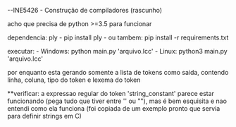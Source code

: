 --INE5426 - Construção de compiladores
(rascunho)

acho que precisa de python >=3.5 para funcionar

dependencia: ply
    - pip install ply
    - ou tambem: pip install -r requirements.txt

executar:
    - Windows:  python main.py 'arquivo.lcc'
    - Linux:    python3 main.py 'arquivo.lcc'

por enquanto esta gerando somente a lista de tokens como saida, contendo linha, coluna, tipo do token e lexema do token

**verificar: a expressao regular do token 'string_constant' parece estar funcionando (pega tudo que tiver entre '' ou ""), mas é bem esquisita e nao entendi como ela funciona (foi copiada de um exemplo pronto que servia para definir strings em C)